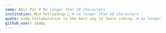 ```yaml
---
name: Abir Pal # No longer than 28 characters
institution: MLH Fellowship 🚩 # no longer than 58 characters
quote: Code Collaboration is the best way to learn coding. # no longer than 100 characters, avoid using quotes(") to guarantee the format remains the same.
github_user: imabp
---
```

